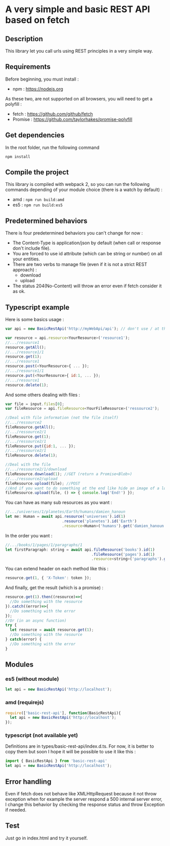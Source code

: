 # A very simple and basic REST API based on fetch

## Description
This library let you call urls using REST principles in a very simple way.

## Requirements
Before beginning, you must install :
* npm : https://nodejs.org

As these two, are not supported on all browsers, you will need to get a polyfill :
* fetch : https://github.com/github/fetch
* Promise : https://github.com/taylorhakes/promise-polyfill

## Get dependencies
In the root folder, run the following command
```
npm install
```

## Compile the project
This library is compiled with webpack 2, so you can run the following commands depending of your module choice (there is a watch by default) :
* amd : `npm run build:amd`
* es5 : `npm run build:es5`

## Predetermined behaviors
There is four predetermined behaviors you can't change for now :
* The Content-Type is application/json by default (when call or response don't include file).
* You are forced to use id attribute (which can be string or number) on all your entities.
* There are two verbs to manage file (even if it is not a strict REST approach) :
  * download
  * upload
* The status 204(No-Content) will throw an error even if fetch consider it as ok.

## Typescript example
Here is some basics usage :
```javascript
var api = new BasicRestApi('http://myWebApi/api'); // don't use / at the end

var resource = api.resource<YourResource>('resource1');
//.../resource1
resource.getAll();     
//.../resource1/1
resource.get(1);
//.../resource1
resource.post(<YourResource>{ ... });
//.../resource1/1
resource.put(<YourResource>{ id:1, ... });
//.../resource1
resource.delete(1);
```

And some others dealing with files :
```javascript
var file = input.files[0];
var fileResource = api.fileResource<YourFileResource>('ressource2');

//Deal with file information (not the file itself)
//.../ressource2
fileResource.getAll();
//.../ressource2/1
fileResource.get(1);
//.../ressource2/1
fileResource.put({id:1, ... });
//.../ressource2/1
fileResource.delete(1);

//Deal with the file
//.../ressource2/1/download
fileResource.download(1); //GET (return a Promise<Blob>)
//.../ressource2/upload
fileResource.upload(file); //POST
//And if you want to do something at the end like hide an image of a loader in both case success and error
fileResource.upload(file, () => { console.log('End!') });
```

You can have as many sub resources as you want :
```javascript
//.../universes/1/planetes/Earth/humans/damien_hanoun
let me: Human = await api.resource('universes').id(1)
                         .resource('planetes').id('Earth')
                         .resource<Human>('humans').get('damien_hanoun');
```

In the order you want :
```javascript
//.../books/1/pages/1/paragraphs/1
let firstParagraph: string = await api.fileResource('books').id(1)
                                      .fileResource('pages').id(1)
                                      .resource<string>('paragraphs').get(1);
```

You can extend header on each method like this :
```javascript
resource.get(1, { 'X-Token': token });
```

And finally, get the result (which is a promise) :
```javascript
resource.get(1).then((resource)=>{
  //Do something with the resource
}).catch((error)=>{
  //Do something with the error
});
//Or (in an async function)
try {
  let resource = await resource.get(1);
  //Do something with the resource
} catch(error) {
  //Do something with the error
}
```

## Modules

### es5 (without module)
```javascript
let api = new BasicRestApi('http://localhost');
```

### amd (requirejs)
 ```javascript
 require(['basic-rest-api'], function(BasicRestApi){
   let api = new BasicRestApi('http://localhost');
 });
 ```

### typescript (not available yet)
Definitions are in types/basic-rest-api/index.d.ts.
For now, it is better to copy them but soon I hope it will be possible to use it like this :
```javascript
import { BasicRestApi } from 'basic-rest-api'
let api = new BasicRestApi('http://localhost');
```

## Error handling
Even if fetch does not behave like XMLHttpRequest because it not throw exception when for example the server respond a 500 internal server error, I change this behavior by checking the response status and throw Exception if needed.

## Test
Just go in index.html and try it yourself.
